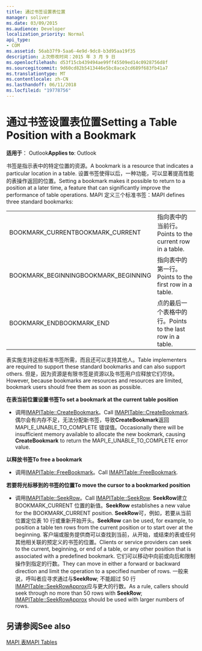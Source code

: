 ```yaml
---
title: 通过书签设置表位置
manager: soliver
ms.date: 03/09/2015
ms.audience: Developer
localization_priority: Normal
api_type:
- COM
ms.assetid: 56ab37f9-5aa6-4e9d-9dc8-b3d95aa19f35
description: 上次修改时间：2015 年 3 月 9 日
ms.openlocfilehash: d53f15cb439494ae99ff45509ed14c0928756d8f
ms.sourcegitcommit: 9d60cd82b5413446e5bc8ace2cd689f683fb41a7
ms.translationtype: MT
ms.contentlocale: zh-CN
ms.lasthandoff: 06/11/2018
ms.locfileid: "19778756"
---
```

# <a name="setting-a-table-position-with-a-bookmark"></a><span data-ttu-id="99cdf-103">通过书签设置表位置</span><span class="sxs-lookup"><span data-stu-id="99cdf-103">Setting a Table Position with a Bookmark</span></span>

  
  
<span data-ttu-id="99cdf-104">**适用于**： Outlook</span><span class="sxs-lookup"><span data-stu-id="99cdf-104">**Applies to**: Outlook</span></span> 
  
<span data-ttu-id="99cdf-105">书签是指示表中的特定位置的资源。</span><span class="sxs-lookup"><span data-stu-id="99cdf-105">A bookmark is a resource that indicates a particular location in a table.</span></span> <span data-ttu-id="99cdf-106">设置书签使得以后，一种功能，可以显著提高性能的表操作返回的位置。</span><span class="sxs-lookup"><span data-stu-id="99cdf-106">Setting a bookmark makes it possible to return to a position at a later time, a feature that can significantly improve the performance of table operations.</span></span> <span data-ttu-id="99cdf-107">MAPI 定义三个标准书签：</span><span class="sxs-lookup"><span data-stu-id="99cdf-107">MAPI defines three standard bookmarks:</span></span> 
  
|||
|:-----|:-----|
|<span data-ttu-id="99cdf-108">BOOKMARK_CURRENT</span><span class="sxs-lookup"><span data-stu-id="99cdf-108">BOOKMARK_CURRENT</span></span>  <br/> |<span data-ttu-id="99cdf-109">指向表中的当前行。</span><span class="sxs-lookup"><span data-stu-id="99cdf-109">Points to the current row in a table.</span></span>  <br/> |
|<span data-ttu-id="99cdf-110">BOOKMARK_BEGINNING</span><span class="sxs-lookup"><span data-stu-id="99cdf-110">BOOKMARK_BEGINNING</span></span>  <br/> |<span data-ttu-id="99cdf-111">指向表中的第一行。</span><span class="sxs-lookup"><span data-stu-id="99cdf-111">Points to the first row in a table.</span></span>  <br/> |
|<span data-ttu-id="99cdf-112">BOOKMARK_END</span><span class="sxs-lookup"><span data-stu-id="99cdf-112">BOOKMARK_END</span></span>  <br/> |<span data-ttu-id="99cdf-113">点的最后一个表格中的行。</span><span class="sxs-lookup"><span data-stu-id="99cdf-113">Points to the last row in a table.</span></span>  <br/> |
   
<span data-ttu-id="99cdf-114">表实施支持这些标准书签所需，而且还可以支持其他人。</span><span class="sxs-lookup"><span data-stu-id="99cdf-114">Table implementers are required to support these standard bookmarks and can also support others.</span></span> <span data-ttu-id="99cdf-115">但是，因为资源是有限书签是资源以及书签用户应释放它们尽快。</span><span class="sxs-lookup"><span data-stu-id="99cdf-115">However, because bookmarks are resources and resources are limited, bookmark users should free them as soon as possible.</span></span> 
  
 <span data-ttu-id="99cdf-116">**在表当前位置设置书签**</span><span class="sxs-lookup"><span data-stu-id="99cdf-116">**To set a bookmark at the current table position**</span></span>
  
- <span data-ttu-id="99cdf-117">调用[IMAPITable::CreateBookmark](imapitable-createbookmark.md)。</span><span class="sxs-lookup"><span data-stu-id="99cdf-117">Call [IMAPITable::CreateBookmark](imapitable-createbookmark.md).</span></span> <span data-ttu-id="99cdf-118">偶尔会有内存不足，无法分配新书签，导致**CreateBookmark**返回 MAPI_E_UNABLE_TO_COMPLETE 错误值。</span><span class="sxs-lookup"><span data-stu-id="99cdf-118">Occasionally there will be insufficient memory available to allocate the new bookmark, causing **CreateBookmark** to return the MAPI_E_UNABLE_TO_COMPLETE error value.</span></span> 
    
 <span data-ttu-id="99cdf-119">**以释放书签**</span><span class="sxs-lookup"><span data-stu-id="99cdf-119">**To free a bookmark**</span></span>
  
- <span data-ttu-id="99cdf-120">调用[IMAPITable::FreeBookmark](imapitable-freebookmark.md)。</span><span class="sxs-lookup"><span data-stu-id="99cdf-120">Call [IMAPITable::FreeBookmark](imapitable-freebookmark.md).</span></span>
    
 <span data-ttu-id="99cdf-121">**若要将光标移到的书签的位置**</span><span class="sxs-lookup"><span data-stu-id="99cdf-121">**To move the cursor to a bookmarked position**</span></span>
  
- <span data-ttu-id="99cdf-122">调用[IMAPITable::SeekRow](imapitable-seekrow.md)。</span><span class="sxs-lookup"><span data-stu-id="99cdf-122">Call [IMAPITable::SeekRow](imapitable-seekrow.md).</span></span> <span data-ttu-id="99cdf-123">**SeekRow**建立 BOOKMARK_CURRENT 位置的新值。</span><span class="sxs-lookup"><span data-stu-id="99cdf-123">**SeekRow** establishes a new value for the BOOKMARK_CURRENT position.</span></span> <span data-ttu-id="99cdf-124">**SeekRow**可，例如，若要从当前位置定位表 10 行或重新开始开头。</span><span class="sxs-lookup"><span data-stu-id="99cdf-124">**SeekRow** can be used, for example, to position a table ten rows from the current position or to start over at the beginning.</span></span> <span data-ttu-id="99cdf-125">客户端或服务提供商可以查找到当前，从开始，或结束的表或任何其他相关联的预定义的书签的位置。</span><span class="sxs-lookup"><span data-stu-id="99cdf-125">Clients or service providers can seek to the current, beginning, or end of a table, or any other position that is associated with a predefined bookmark.</span></span> <span data-ttu-id="99cdf-126">它们可以移动中向前或向后和限制操作到指定的行数。</span><span class="sxs-lookup"><span data-stu-id="99cdf-126">They can move in either a forward or backward direction and limit the operation to a specified number of rows.</span></span> <span data-ttu-id="99cdf-127">一般来说，呼叫者应寻求通过与**SeekRow**; 不能超过 50 行[IMAPITable::SeekRowApprox](imapitable-seekrowapprox.md)应与更大的行数。</span><span class="sxs-lookup"><span data-stu-id="99cdf-127">As a rule, callers should seek through no more than 50 rows with **SeekRow**; [IMAPITable::SeekRowApprox](imapitable-seekrowapprox.md) should be used with larger numbers of rows.</span></span> 
    
## <a name="see-also"></a><span data-ttu-id="99cdf-128">另请参阅</span><span class="sxs-lookup"><span data-stu-id="99cdf-128">See also</span></span>



[<span data-ttu-id="99cdf-129">MAPI 表</span><span class="sxs-lookup"><span data-stu-id="99cdf-129">MAPI Tables</span></span>](mapi-tables.md)

